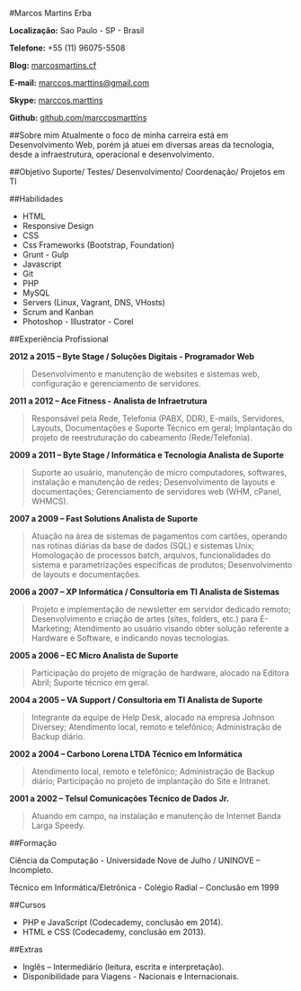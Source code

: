 #Marcos Martins Erba

**Localização:** Sao Paulo - SP - Brasil

**Telefone:** +55 (11) 96075-5508

**Blog:** [marcosmartins.cf](http://marcosmartins.cf)

**E-mail:** [marccos.marttins@gmail.com](mailto:marccos.marttins@gmail.com)

**Skype:** [marccos.marttins](skype:marccos.marttins?call)

**Github:** [github.com/marccosmarttins](https://github.com/marccosmarttins)

##Sobre mim
Atualmente o foco de minha carreira está em Desenvolvimento Web, porém já atuei em diversas areas da tecnologia, desde a infraestrutura, operacional e desenvolvimento.

##Objetivo
Suporte/ Testes/ Desenvolvimento/ Coordenação/ Projetos em TI

##Habilidades

* HTML
* Responsive Design
* CSS
* Css Frameworks (Bootstrap, Foundation)
* Grunt - Gulp
* Javascript
* Git
* PHP
* MySQL
* Servers (Linux, Vagrant, DNS, VHosts)
* Scrum and Kanban
* Photoshop - Illustrator - Corel

##Experiência Profissional

**2012 a 2015 – Byte Stage / Soluções Digitais - Programador Web**

> Desenvolvimento e manutenção de websites e sistemas web, configuração e gerenciamento de servidores.

**2011 a 2012 – Ace Fitness - Analista de Infraetrutura**

> Responsável pela Rede, Telefonia (PABX, DDR), E-mails, Servidores, Layouts, Documentações e Suporte Técnico em geral; Implantação do projeto de reestruturação do cabeamento (Rede/Telefonia).

**2009 a 2011 – Byte Stage / Informática e Tecnologia Analista de Suporte**

> Suporte ao usuário, manutenção de micro computadores, softwares, instalação e manutenção de redes; Desenvolvimento de layouts e documentações; Gerenciamento de servidores web (WHM, cPanel, WHMCS).

**2007 a 2009 – Fast Solutions Analista de Suporte**

> Atuação na área de sistemas de pagamentos com cartões, operando nas rotinas diárias da base de dados (SQL) e sistemas Unix; Homologação de processos batch, arquivos, funcionalidades do sistema e parametrizações específicas de produtos; Desenvolvimento de layouts e documentações.

**2006 a 2007 – XP Informática / Consultoria em TI Analista de Sistemas**

> Projeto e implementação de newsletter em servidor dedicado remoto; Desenvolvimento e criação de artes (sites, folders, etc.) para E-Marketing; Atendimento ao usuário visando obter solução referente a Hardware e Software, e indicando novas tecnologias.

**2005 a 2006 – EC Micro Analista de Suporte**

> Participação do projeto de migração de hardware, alocado na Editora Abril; Suporte técnico em geral.

**2004 a 2005 – VA Support / Consultoria em TI Analista de Suporte**

> Integrante da equipe de Help Desk, alocado na empresa Johnson Diversey; Atendimento local, remoto e telefônico; Administração de Backup diário.

**2002 a 2004 – Carbono Lorena LTDA Técnico em Informática**

> Atendimento local, remoto e telefônico; Administração de Backup diário; Participação no projeto de implantação do Site e Intranet.

**2001 a 2002 – Telsul Comunicações Técnico de Dados Jr.**

> Atuando em campo, na instalação e manutenção de Internet Banda Larga Speedy.

##Formação

Ciência da Computação - Universidade Nove de Julho / UNINOVE – Incompleto.

Técnico em Informática/Eletrônica - Colégio Radial – Conclusão em 1999


##Cursos

* PHP e JavaScript (Codecademy, conclusão em 2014).
* HTML e CSS (Codecademy, conclusão em 2013).


##Extras

* Inglês – Intermediário (leitura, escrita e interpretação).
* Disponibilidade para Viagens - Nacionais e Internacionais.






